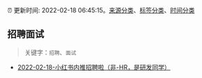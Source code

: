 :alarm_clock: 更新时间: 2022-02-18 06:45:15。[来源分类](../README.md)、[标签分类](../TAGS.md)、[时间分类](../TIMELINE.md)

## 招聘面试


> 关键字：`招聘`、`面试`



- [2022-02-18-小红书内推招聘啦（非-HR，是研发同学）](https://www.v2ex.com/t/834746) 